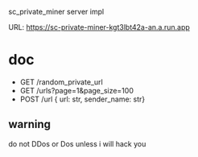 sc_private_miner server impl

URL: https://sc-private-miner-kgt3lbt42a-an.a.run.app

# doc

- GET /random_private_url
- GET /urls?page=1&page_size=100
- POST /url { url: str, sender_name: str}

## warning

do not DDos or Dos unless i will hack you
